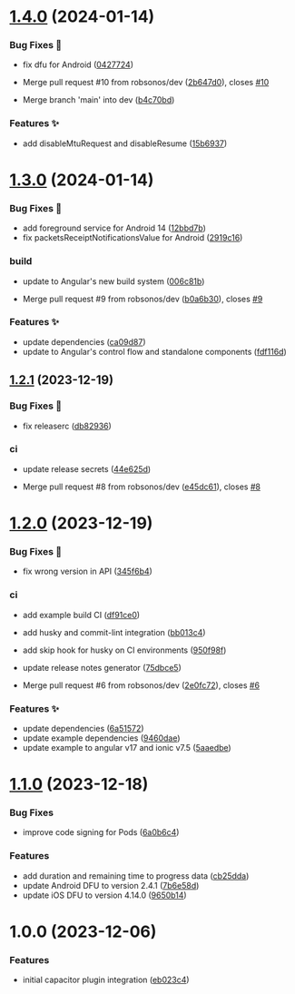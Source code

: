 # [1.4.0](https://github.com/robsonos/nordic-dfu/compare/v1.3.0...v1.4.0) (2024-01-14)


### Bug Fixes :bug:

* fix dfu for Android ([0427724](https://github.com/robsonos/nordic-dfu/commit/0427724cae99c7866f1a66d2aac235cedcc6ef84))


* Merge pull request #10 from robsonos/dev ([2b647d0](https://github.com/robsonos/nordic-dfu/commit/2b647d024aeffacb4873a80f524264c904163026)), closes [#10](https://github.com/robsonos/nordic-dfu/issues/10)
* Merge branch 'main' into dev ([b4c70bd](https://github.com/robsonos/nordic-dfu/commit/b4c70bdc47daa485cf4fd0e295d771f5e37230f7))


### Features :sparkles:

* add disableMtuRequest and disableResume ([15b6937](https://github.com/robsonos/nordic-dfu/commit/15b6937ce759348e6dfb604ed3c897b0f2ab0c2c))

# [1.3.0](https://github.com/robsonos/nordic-dfu/compare/v1.2.1...v1.3.0) (2024-01-14)


### Bug Fixes :bug:

* add foreground service for Android 14 ([12bbd7b](https://github.com/robsonos/nordic-dfu/commit/12bbd7b2e4496a538bb0555bf62321041cc0b6ce))
* fix packetsReceiptNotificationsValue for Android ([2919c16](https://github.com/robsonos/nordic-dfu/commit/2919c164c34aa0c6e4a47c2d48f254d12e885c8f))


### build

* update to Angular's new build system ([006c81b](https://github.com/robsonos/nordic-dfu/commit/006c81b562281b33a897532e8bae9180cbcc48e4))


* Merge pull request #9 from robsonos/dev ([b0a6b30](https://github.com/robsonos/nordic-dfu/commit/b0a6b307c3ad3f1d47d8b98ea4af429597d3f677)), closes [#9](https://github.com/robsonos/nordic-dfu/issues/9)


### Features :sparkles:

* update dependencies ([ca09d87](https://github.com/robsonos/nordic-dfu/commit/ca09d87e4930ac4014f1808a47721f88c5ca2623))
* update to Angular's control flow and standalone components ([fdf116d](https://github.com/robsonos/nordic-dfu/commit/fdf116dc62cc00c3f2bfe1deb63ac41bf47907d6))

## [1.2.1](https://github.com/robsonos/nordic-dfu/compare/v1.2.0...v1.2.1) (2023-12-19)


### Bug Fixes :bug:

* fix releaserc ([db82936](https://github.com/robsonos/nordic-dfu/commit/db82936e1f0739e536de9c2d95937c54da10138e))


### ci

* update release secrets ([44e625d](https://github.com/robsonos/nordic-dfu/commit/44e625d3dd87ae3b1f1343cbfe4a19544f543b80))


* Merge pull request #8 from robsonos/dev ([e45dc61](https://github.com/robsonos/nordic-dfu/commit/e45dc61caa81d25d3dfe01f666fca3811b6aca3a)), closes [#8](https://github.com/robsonos/nordic-dfu/issues/8)

# [1.2.0](https://github.com/robsonos/nordic-dfu/compare/v1.1.0...v1.2.0) (2023-12-19)


### Bug Fixes :bug:

* fix wrong version in API ([345f6b4](https://github.com/robsonos/nordic-dfu/commit/345f6b4570f3422e971110671a386097764f49de))


### ci

* add example build CI ([df91ce0](https://github.com/robsonos/nordic-dfu/commit/df91ce0e6633c57b64df25f097c5dbb03309609a))
* add husky and commit-lint integration ([bb013c4](https://github.com/robsonos/nordic-dfu/commit/bb013c458dc4129756f2a2301d5bfba6c498c6b7))
* add skip hook for husky on CI environments ([950f98f](https://github.com/robsonos/nordic-dfu/commit/950f98f4e586455364b547794dcd8fd114c43f6e))
* update release notes generator ([75dbce5](https://github.com/robsonos/nordic-dfu/commit/75dbce5276087b5b7bf98300854546c2128f942e))


* Merge pull request #6 from robsonos/dev ([2e0fc72](https://github.com/robsonos/nordic-dfu/commit/2e0fc7252edf819c60d0639bd0455eb451f6ff0e)), closes [#6](https://github.com/robsonos/nordic-dfu/issues/6)


### Features :sparkles:

* update dependencies ([6a51572](https://github.com/robsonos/nordic-dfu/commit/6a51572737c787df3f702f11fc785765568e0aef))
* update example dependencies ([9460dae](https://github.com/robsonos/nordic-dfu/commit/9460dae258609d747bc8f4ce51e671cdeb9dbe45))
* update example to angular v17 and ionic v7.5 ([5aaedbe](https://github.com/robsonos/nordic-dfu/commit/5aaedbefdd9ae470fdd8c800cca01e40aa0384c9))

# [1.1.0](https://github.com/robsonos/nordic-dfu/compare/v1.0.0...v1.1.0) (2023-12-18)


### Bug Fixes

* improve code signing for Pods ([6a0b6c4](https://github.com/robsonos/nordic-dfu/commit/6a0b6c4527679a854b2ee543a4ef948766325c94))


### Features

* add duration and remaining time to progress data ([cb25dda](https://github.com/robsonos/nordic-dfu/commit/cb25dda93b474d66e2f0a6be569f4feee8c4eb85))
* update Android DFU to version 2.4.1 ([7b6e58d](https://github.com/robsonos/nordic-dfu/commit/7b6e58d6d129beb7f4bceacb1d5cb44fb942a509))
* update iOS DFU to version 4.14.0 ([9650b14](https://github.com/robsonos/nordic-dfu/commit/9650b149d2916ee39f17093375681f9fd4525e33))

# 1.0.0 (2023-12-06)


### Features

* initial capacitor plugin integration ([eb023c4](https://github.com/robsonos/nordic-dfu/commit/eb023c46b5c329c3b5b4579501131bc31deb73d8))
